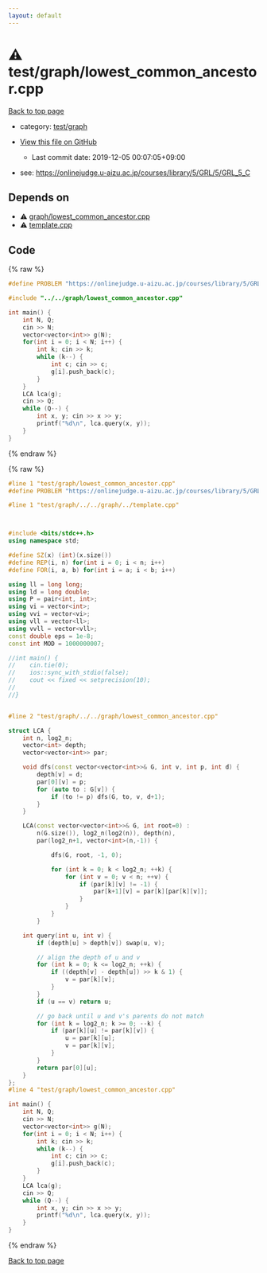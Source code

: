 ```yaml
---
layout: default
---
```


<!-- mathjax config similar to math.stackexchange -->
<script type="text/javascript" async
  src="https://cdnjs.cloudflare.com/ajax/libs/mathjax/2.7.5/MathJax.js?config=TeX-MML-AM_CHTML">
</script>
<script type="text/x-mathjax-config">
  MathJax.Hub.Config({
    TeX: { equationNumbers: { autoNumber: "AMS" }},
    tex2jax: {
      inlineMath: [ ['$','$'] ],
      processEscapes: true
    },
    "HTML-CSS": { matchFontHeight: false },
    displayAlign: "left",
    displayIndent: "2em"
  });
</script>

<script type="text/javascript" src="https://cdnjs.cloudflare.com/ajax/libs/jquery/3.4.1/jquery.min.js"></script>
<script src="https://cdn.jsdelivr.net/npm/jquery-balloon-js@1.1.2/jquery.balloon.min.js" integrity="sha256-ZEYs9VrgAeNuPvs15E39OsyOJaIkXEEt10fzxJ20+2I=" crossorigin="anonymous"></script>
<script type="text/javascript" src="../../../assets/js/copy-button.js"></script>
<link rel="stylesheet" href="../../../assets/css/copy-button.css" />


# :warning: test/graph/lowest_common_ancestor.cpp

<a href="../../../index.html">Back to top page</a>

* category: <a href="../../../index.html#baa37bfd168b079b758c0db816f7295f">test/graph</a>
* <a href="{{ site.github.repository_url }}/blob/master/test/graph/lowest_common_ancestor.cpp">View this file on GitHub</a>
    - Last commit date: 2019-12-05 00:07:05+09:00


* see: <a href="https://onlinejudge.u-aizu.ac.jp/courses/library/5/GRL/5/GRL_5_C">https://onlinejudge.u-aizu.ac.jp/courses/library/5/GRL/5/GRL_5_C</a>


## Depends on

* :warning: <a href="../../graph/lowest_common_ancestor.cpp.html">graph/lowest_common_ancestor.cpp</a>
* :warning: <a href="../../template.cpp.html">template.cpp</a>


## Code

<a id="unbundled"></a>
{% raw %}
```cpp
#define PROBLEM "https://onlinejudge.u-aizu.ac.jp/courses/library/5/GRL/5/GRL_5_C"

#include "../../graph/lowest_common_ancestor.cpp"

int main() {
    int N, Q;
    cin >> N;
    vector<vector<int>> g(N);
    for(int i = 0; i < N; i++) {
        int k; cin >> k;
        while (k--) {
            int c; cin >> c;
            g[i].push_back(c);
        }
    }
    LCA lca(g);
    cin >> Q;
    while (Q--) {
        int x, y; cin >> x >> y;
        printf("%d\n", lca.query(x, y));
    }
}

```
{% endraw %}

<a id="bundled"></a>
{% raw %}
```cpp
#line 1 "test/graph/lowest_common_ancestor.cpp"
#define PROBLEM "https://onlinejudge.u-aizu.ac.jp/courses/library/5/GRL/5/GRL_5_C"

#line 1 "test/graph/../../graph/../template.cpp"



#include <bits/stdc++.h>
using namespace std;

#define SZ(x) (int)(x.size())
#define REP(i, n) for(int i = 0; i < n; i++)
#define FOR(i, a, b) for(int i = a; i < b; i++)

using ll = long long;
using ld = long double;
using P = pair<int, int>;
using vi = vector<int>;
using vvi = vector<vi>;
using vll = vector<ll>;
using vvll = vector<vll>;
const double eps = 1e-8;
const int MOD = 1000000007;

//int main() {
//    cin.tie(0);
//    ios::sync_with_stdio(false);
//    cout << fixed << setprecision(10);
//
//}


#line 2 "test/graph/../../graph/lowest_common_ancestor.cpp"

struct LCA {
    int n, log2_n;
    vector<int> depth;
    vector<vector<int>> par;

    void dfs(const vector<vector<int>>& G, int v, int p, int d) {
        depth[v] = d;
        par[0][v] = p;
        for (auto to : G[v]) {
            if (to != p) dfs(G, to, v, d+1);
        }
    }

    LCA(const vector<vector<int>>& G, int root=0) :
        n(G.size()), log2_n(log2(n)), depth(n),
        par(log2_n+1, vector<int>(n,-1)) {

            dfs(G, root, -1, 0);

            for (int k = 0; k < log2_n; ++k) {
                for (int v = 0; v < n; ++v) {
                    if (par[k][v] != -1) {
                        par[k+1][v] = par[k][par[k][v]];
                    }
                }
            }
        }

    int query(int u, int v) {
        if (depth[u] > depth[v]) swap(u, v);

        // align the depth of u and v
        for (int k = 0; k <= log2_n; ++k) {
            if ((depth[v] - depth[u]) >> k & 1) {
                v = par[k][v];
            }
        }
        if (u == v) return u;

        // go back until u and v's parents do not match
        for (int k = log2_n; k >= 0; --k) {
            if (par[k][u] != par[k][v]) {
                u = par[k][u];
                v = par[k][v];
            }
        }
        return par[0][u];
    }
};
#line 4 "test/graph/lowest_common_ancestor.cpp"

int main() {
    int N, Q;
    cin >> N;
    vector<vector<int>> g(N);
    for(int i = 0; i < N; i++) {
        int k; cin >> k;
        while (k--) {
            int c; cin >> c;
            g[i].push_back(c);
        }
    }
    LCA lca(g);
    cin >> Q;
    while (Q--) {
        int x, y; cin >> x >> y;
        printf("%d\n", lca.query(x, y));
    }
}

```
{% endraw %}

<a href="../../../index.html">Back to top page</a>

